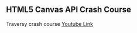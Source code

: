 ## HTML5 Canvas API Crash Course

Traversy crash course
[Youtube Link](https://www.youtube.com/watch?v=gm1QtePAYTM)
